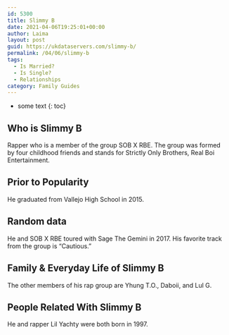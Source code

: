 ```yaml
---
id: 5300
title: Slimmy B
date: 2021-04-06T19:25:01+00:00
author: Laima
layout: post
guid: https://ukdataservers.com/slimmy-b/
permalink: /04/06/slimmy-b
tags:
  - Is Married?
  - Is Single?
  - Relationships
category: Family Guides
---
```


* some text
{: toc}


## Who is Slimmy B
                  
                  
                  
Rapper who is a member of the group SOB X RBE. The group was formed by four childhood friends and stands for Strictly Only Brothers, Real Boi Entertainment. 
                  
              
            
              
            
                
                
                
## Prior to Popularity
                  
                  
                  
He graduated from Vallejo High School in 2015. 
                  
              
            
              
            
                
                
                
## Random data
                  
                  
                  
He and SOB X RBE toured with Sage The Gemini in 2017. His favorite track from the group is &#8220;Cautious.&#8221; 
                  
              
            
              
            
                
                
                
## Family & Everyday Life of Slimmy B
                  
                  
                  
The other members of his rap group are Yhung T.O., Daboii, and Lul G.
                  
              
            
              
            
                
                
                
## People Related With Slimmy B
                  
                  
                  
He and rapper Lil Yachty were both born in 1997.
                  
              
            
              
            
                
              
            
              
              
            
            
              
            
          
          
          